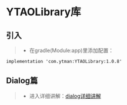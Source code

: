 # YTAOLibrary库

## 引入

> - 在gradle(Module:app)里添加配置：
```
implementation 'com.ytman:YTAOLibrary:1.0.8' 
```


## Dialog篇
> - 进入详细讲解：[dialog详细讲解](https://github.com/CNAD666/YTAOLibrary/blob/master/README/dialogDetails.md)
